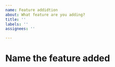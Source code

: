 ```yaml
---
name: Feature addidtion
about: What feature are you adding?
title: ''
labels: ''
assignees: ''

---
```


# Name the feature added
